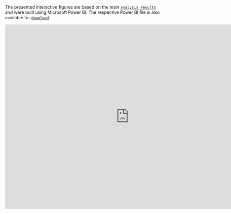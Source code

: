 The presented interactive figures are based on the main [`analysis results`](https://github.com/inab-certh/Knowledge-Engineering-for-Drug-Safety-Systematic-and-mapping-review/blob/master/Detailed_analysis_results.xlsx) and were built using Microsoft Power BI. The respective Power BI file is also available for [`download`](https://github.com/inab-certh/Knowledge-Engineering-for-Drug-Safety-Systematic-and-mapping-review/blob/master/Interactive_analytics.pbix).

<iframe width="800" height="600" src="https://app.powerbi.com/view?r=eyJrIjoiNjFhZjUzNTItMGQ5ZC00Zjk1LWI5MGItM2RiNDA0MTliN2FhIiwidCI6IjQwZmFjMmViLWYzNzktNGIwOS1iNjU1LTI0M2ZmOGM5NzM5ZCIsImMiOjh9" frameborder="0" allowFullScreen="true"></iframe>
